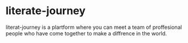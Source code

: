 # literate-journey
literat-journey is a plartform where you can meet a team of proffesional people who have come together to make a diffrence in the world.
